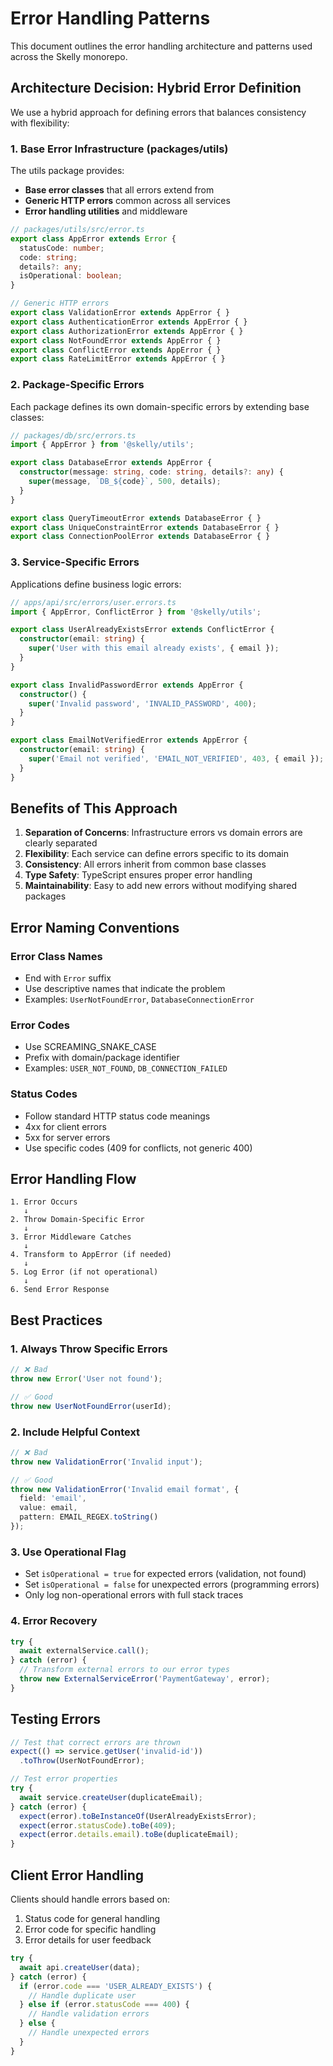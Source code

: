 # Error Handling Patterns

This document outlines the error handling architecture and patterns used across the Skelly monorepo.

## Architecture Decision: Hybrid Error Definition

We use a hybrid approach for defining errors that balances consistency with flexibility:

### 1. Base Error Infrastructure (packages/utils)

The utils package provides:
- **Base error classes** that all errors extend from
- **Generic HTTP errors** common across all services
- **Error handling utilities** and middleware

```typescript
// packages/utils/src/error.ts
export class AppError extends Error {
  statusCode: number;
  code: string;
  details?: any;
  isOperational: boolean;
}

// Generic HTTP errors
export class ValidationError extends AppError { }
export class AuthenticationError extends AppError { }
export class AuthorizationError extends AppError { }
export class NotFoundError extends AppError { }
export class ConflictError extends AppError { }
export class RateLimitError extends AppError { }
```

### 2. Package-Specific Errors

Each package defines its own domain-specific errors by extending base classes:

```typescript
// packages/db/src/errors.ts
import { AppError } from '@skelly/utils';

export class DatabaseError extends AppError {
  constructor(message: string, code: string, details?: any) {
    super(message, `DB_${code}`, 500, details);
  }
}

export class QueryTimeoutError extends DatabaseError { }
export class UniqueConstraintError extends DatabaseError { }
export class ConnectionPoolError extends DatabaseError { }
```

### 3. Service-Specific Errors

Applications define business logic errors:

```typescript
// apps/api/src/errors/user.errors.ts
import { AppError, ConflictError } from '@skelly/utils';

export class UserAlreadyExistsError extends ConflictError {
  constructor(email: string) {
    super('User with this email already exists', { email });
  }
}

export class InvalidPasswordError extends AppError {
  constructor() {
    super('Invalid password', 'INVALID_PASSWORD', 400);
  }
}

export class EmailNotVerifiedError extends AppError {
  constructor(email: string) {
    super('Email not verified', 'EMAIL_NOT_VERIFIED', 403, { email });
  }
}
```

## Benefits of This Approach

1. **Separation of Concerns**: Infrastructure errors vs domain errors are clearly separated
2. **Flexibility**: Each service can define errors specific to its domain
3. **Consistency**: All errors inherit from common base classes
4. **Type Safety**: TypeScript ensures proper error handling
5. **Maintainability**: Easy to add new errors without modifying shared packages

## Error Naming Conventions

### Error Class Names
- End with `Error` suffix
- Use descriptive names that indicate the problem
- Examples: `UserNotFoundError`, `DatabaseConnectionError`

### Error Codes
- Use SCREAMING_SNAKE_CASE
- Prefix with domain/package identifier
- Examples: `USER_NOT_FOUND`, `DB_CONNECTION_FAILED`

### Status Codes
- Follow standard HTTP status code meanings
- 4xx for client errors
- 5xx for server errors
- Use specific codes (409 for conflicts, not generic 400)

## Error Handling Flow

```
1. Error Occurs
   ↓
2. Throw Domain-Specific Error
   ↓
3. Error Middleware Catches
   ↓
4. Transform to AppError (if needed)
   ↓
5. Log Error (if not operational)
   ↓
6. Send Error Response
```

## Best Practices

### 1. Always Throw Specific Errors
```typescript
// ❌ Bad
throw new Error('User not found');

// ✅ Good
throw new UserNotFoundError(userId);
```

### 2. Include Helpful Context
```typescript
// ❌ Bad
throw new ValidationError('Invalid input');

// ✅ Good
throw new ValidationError('Invalid email format', {
  field: 'email',
  value: email,
  pattern: EMAIL_REGEX.toString()
});
```

### 3. Use Operational Flag
- Set `isOperational = true` for expected errors (validation, not found)
- Set `isOperational = false` for unexpected errors (programming errors)
- Only log non-operational errors with full stack traces

### 4. Error Recovery
```typescript
try {
  await externalService.call();
} catch (error) {
  // Transform external errors to our error types
  throw new ExternalServiceError('PaymentGateway', error);
}
```

## Testing Errors

```typescript
// Test that correct errors are thrown
expect(() => service.getUser('invalid-id'))
  .toThrow(UserNotFoundError);

// Test error properties
try {
  await service.createUser(duplicateEmail);
} catch (error) {
  expect(error).toBeInstanceOf(UserAlreadyExistsError);
  expect(error.statusCode).toBe(409);
  expect(error.details.email).toBe(duplicateEmail);
}
```

## Client Error Handling

Clients should handle errors based on:
1. Status code for general handling
2. Error code for specific handling
3. Error details for user feedback

```typescript
try {
  await api.createUser(data);
} catch (error) {
  if (error.code === 'USER_ALREADY_EXISTS') {
    // Handle duplicate user
  } else if (error.statusCode === 400) {
    // Handle validation errors
  } else {
    // Handle unexpected errors
  }
}
```
